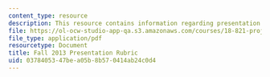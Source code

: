 ```yaml
---
content_type: resource
description: This resource contains information regarding presentation rubric.
file: https://ol-ocw-studio-app-qa.s3.amazonaws.com/courses/18-821-project-laboratory-in-mathematics-spring-2013/0378405347bea05b8b570414ab24c0d4_MIT18_821S13_pres_rubric.pdf
file_type: application/pdf
resourcetype: Document
title: Fall 2013 Presentation Rubric
uid: 03784053-47be-a05b-8b57-0414ab24c0d4
---
```


